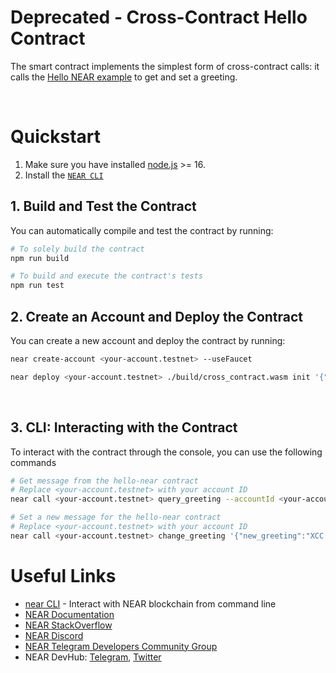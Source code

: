# Deprecated - Cross-Contract Hello Contract

The smart contract implements the simplest form of cross-contract calls: it calls the [Hello NEAR example](https://docs.near.org/tutorials/examples/hello-near) to get and set a greeting.

<br />

# Quickstart

1. Make sure you have installed [node.js](https://nodejs.org/en/download/package-manager/) >= 16.
2. Install the [`NEAR CLI`](https://github.com/near/near-cli#setup)


## 1. Build and Test the Contract
You can automatically compile and test the contract by running:

```bash
# To solely build the contract
npm run build

# To build and execute the contract's tests
npm run test
```

## 2. Create an Account and Deploy the Contract
You can create a new account and deploy the contract by running:

```bash
near create-account <your-account.testnet> --useFaucet

near deploy <your-account.testnet> ./build/cross_contract.wasm init '{"hello_account":"hello.near-example.testnet"}' 
```

<br />

## 3. CLI: Interacting with the Contract

To interact with the contract through the console, you can use the following commands

```bash
# Get message from the hello-near contract
# Replace <your-account.testnet> with your account ID
near call <your-account.testnet> query_greeting --accountId <your-account.testnet>

# Set a new message for the hello-near contract
# Replace <your-account.testnet> with your account ID
near call <your-account.testnet> change_greeting '{"new_greeting":"XCC Hi"}' --accountId <your-account.testnet>
```

# Useful Links

- [near CLI](https://near.cli.rs) - Interact with NEAR blockchain from command line
- [NEAR Documentation](https://docs.near.org)
- [NEAR StackOverflow](https://stackoverflow.com/questions/tagged/nearprotocol)
- [NEAR Discord](https://near.chat)
- [NEAR Telegram Developers Community Group](https://t.me/neardev)
- NEAR DevHub: [Telegram](https://t.me/neardevhub), [Twitter](https://twitter.com/neardevhub)